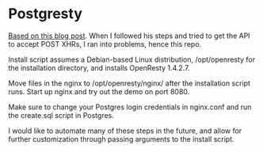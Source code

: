 Postgresty
===

[Based on this blog post](http://rny.io/nginx/postgresql/2013/07/26/simple-api-with-nginx-and-postgresql.html). When I followed his steps and tried to get the API to accept POST XHRs, I ran into problems, hence this repo.

Install script assumes a Debian-based Linux distribution, /opt/openresty for the installation directory, and installs OpenResty 1.4.2.7.

Move files in the nginx to /opt/openresty/nginx/ after the installation script runs. Start up nginx and try out the demo on port 8080.

Make sure to change your Postgres login credentials in nginx.conf and run the create.sql script in Postgres. 

I would like to automate many of these steps in the future, and allow for further customization through passing arguments to the install script.
